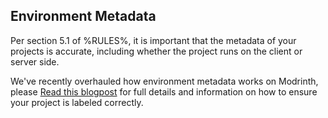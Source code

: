 ## Environment Metadata

Per section 5.1 of %RULES%, it is important that the metadata of your projects is accurate, including whether the project runs on the client or server side.

We've recently overhauled how environment metadata works on Modrinth, please [Read this blogpost](https://modrinth.com/news/article/new-environments) for full details and information on how to ensure your project is labeled correctly.
